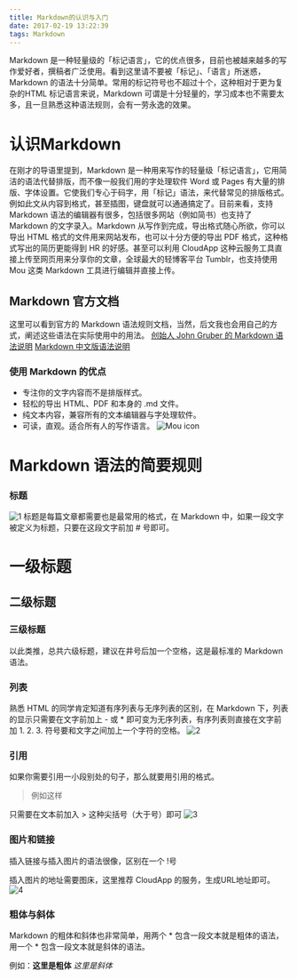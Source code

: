 ```yaml
---
title: Markdown的认识与入门
date: 2017-02-19 13:22:39
tags: Markdown
---
```

Markdown 是一种轻量级的「标记语言」，它的优点很多，目前也被越来越多的写作爱好者，撰稿者广泛使用。看到这里请不要被「标记」、「语言」所迷惑，Markdown 的语法十分简单。常用的标记符号也不超过十个，这种相对于更为复杂的HTML 标记语言来说，Markdown 可谓是十分轻量的，学习成本也不需要太多，且一旦熟悉这种语法规则，会有一劳永逸的效果。
# 认识Markdown
在刚才的导语里提到，Markdown 是一种用来写作的轻量级「标记语言」，它用简洁的语法代替排版，而不像一般我们用的字处理软件 Word 或 Pages 有大量的排版、字体设置。它使我们专心于码字，用「标记」语法，来代替常见的排版格式。例如此文从内容到格式，甚至插图，键盘就可以通通搞定了。目前来看，支持 Markdown 语法的编辑器有很多，包括很多网站（例如简书）也支持了 Markdown 的文字录入。Markdown 从写作到完成，导出格式随心所欲，你可以导出 HTML 格式的文件用来网站发布，也可以十分方便的导出 PDF 格式，这种格式写出的简历更能得到 HR 的好感。甚至可以利用 CloudApp 这种云服务工具直接上传至网页用来分享你的文章，全球最大的轻博客平台 Tumblr，也支持使用 Mou 这类 Markdown 工具进行编辑并直接上传。
## Markdown 官方文档
这里可以看到官方的 Markdown 语法规则文档，当然，后文我也会用自己的方式，阐述这些语法在实际使用中的用法。
[创始人 John Gruber 的 Markdown 语法说明](http://daringfireball.net/projects/markdown/syntax)
[Markdown 中文版语法说明](http://wowubuntu.com/markdown/#list)
### 使用 Markdown 的优点
* 专注你的文字内容而不是排版样式。
* 轻松的导出 HTML、PDF 和本身的 .md 文件。
* 纯文本内容，兼容所有的文本编辑器与字处理软件。
* 可读，直观。适合所有人的写作语言。
![Mou icon](http://mouapp.com/Mou_128.png)
# Markdown 语法的简要规则
### 标题
![1](http://cdn.sspai.com/attachment/thumbnail/2014/04/15/620e64aa6522f5eaeb788a8b5f1faa5c10f74_mw_800_wm_1_wmp_3.jpg)
标题是每篇文章都需要也是最常用的格式，在 Markdown 中，如果一段文字被定义为标题，只要在这段文字前加 # 号即可。
 # 一级标题

 ## 二级标题

 ### 三级标题
以此类推，总共六级标题，建议在井号后加一个空格，这是最标准的 Markdown 语法。
### 列表
熟悉 HTML 的同学肯定知道有序列表与无序列表的区别，在 Markdown 下，列表的显示只需要在文字前加上 - 或 * 即可变为无序列表，有序列表则直接在文字前加 1. 2. 3. 符号要和文字之间加上一个字符的空格。
![2](http://cdn.sspai.com/attachment/thumbnail/2014/04/15/a72338b96cf4bfc1dacd610756786ae310f75_mw_800_wm_1_wmp_3.jpg)
### 引用
如果你需要引用一小段别处的句子，那么就要用引用的格式。

 > 例如这样

只需要在文本前加入 > 这种尖括号（大于号）即可
![3](http://cdn.sspai.com/attachment/thumbnail/2014/04/15/07bd8bf6fd38ea7d3bffdc3cae04f6f210f76_mw_800_wm_1_wmp_3.jpg)
### 图片和链接
插入链接与插入图片的语法很像，区别在一个 !号

插入图片的地址需要图床，这里推荐 CloudApp 的服务，生成URL地址即可。
![4](http://cdn.sspai.com/attachment/thumbnail/2014/04/15/f96c892fc63933ab186235f7c910753b10f77_mw_800_wm_1_wmp_3.jpg)
### 粗体与斜体
Markdown 的粗体和斜体也非常简单，用两个 * 包含一段文本就是粗体的语法，用一个 * 包含一段文本就是斜体的语法。

例如：**这里是粗体** *这里是斜体*
